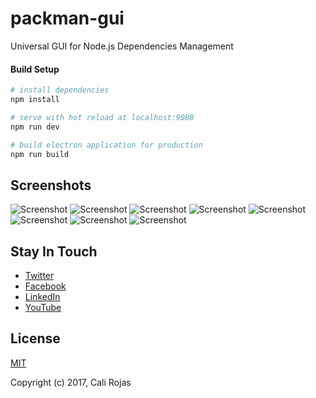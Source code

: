# packman-gui
Universal GUI for Node.js Dependencies Management

#### Build Setup

``` bash
# install dependencies
npm install

# serve with hot reload at localhost:9080
npm run dev

# build electron application for production
npm run build


```
## Screenshots

![Screenshot](screenshots/1-start.png?raw=true)
![Screenshot](screenshots/2-dependencies.png?raw=true)
![Screenshot](screenshots/3-search.png?raw=true)
![Screenshot](screenshots/4-install.png?raw=true)
![Screenshot](screenshots/5-installing.png?raw=true)
![Screenshot](screenshots/6-finished-installing.png?raw=true)
![Screenshot](screenshots/7-uninstall.png?raw=true)
![Screenshot](screenshots/8-finished-uninstalling.png?raw=true)



## Stay In Touch

- [Twitter](https://twitter.com/calirojas506)
- [Facebook](https://www.facebook.com/calirojas506)
- [LinkedIn](https://www.linkedin.com/in/cali-rojas-17403334/)
- [YouTube](https://youtube.com/calirojas506)


## License
[MIT](http://opensource.org/licenses/MIT)

Copyright (c) 2017, Cali Rojas
